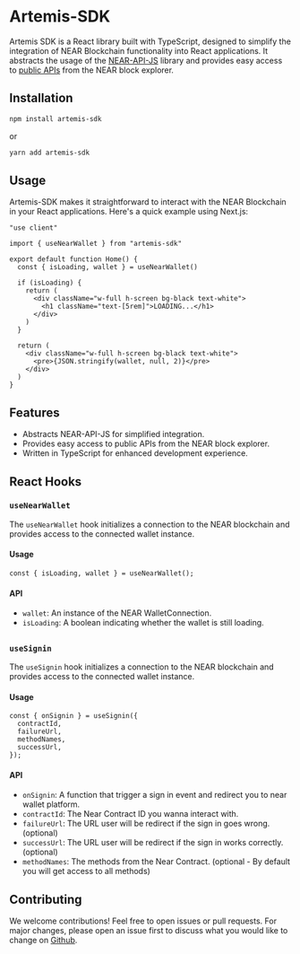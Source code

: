 # Artemis-SDK

Artemis SDK is a React library built with TypeScript, designed to simplify the integration of NEAR Blockchain functionality into React applications. It abstracts the usage of the [NEAR-API-JS](https://docs.near.org/tools/near-api-js/quick-reference#what-is-near-api-js) library and provides easy access to [public APIs](https://api.nearblocks.io/api-docs/) from the NEAR block explorer.

## Installation

```bash
npm install artemis-sdk
```

or

```bash
yarn add artemis-sdk
```

## Usage

Artemis-SDK makes it straightforward to interact with the NEAR Blockchain in your React applications. Here's a quick example using Next.js:

```tsx
"use client"

import { useNearWallet } from "artemis-sdk"

export default function Home() {
  const { isLoading, wallet } = useNearWallet()

  if (isLoading) {
    return (
      <div className="w-full h-screen bg-black text-white">
        <h1 className="text-[5rem]">LOADING...</h1>
      </div>
    )
  }

  return (
    <div className="w-full h-screen bg-black text-white">
      <pre>{JSON.stringify(wallet, null, 2)}</pre>
    </div>
  )
}
```

## Features

- Abstracts NEAR-API-JS for simplified integration.
- Provides easy access to public APIs from the NEAR block explorer.
- Written in TypeScript for enhanced development experience.

## React Hooks

### `useNearWallet`

The `useNearWallet` hook initializes a connection to the NEAR blockchain and provides access to the connected wallet instance.

#### Usage

```tsx
const { isLoading, wallet } = useNearWallet();
```

#### API

- `wallet`: An instance of the NEAR WalletConnection.
- `isLoading`: A boolean indicating whether the wallet is still loading.

<!-- To add a separator line -->
##
<!-- To add a separator line -->

### `useSignin`

The `useSignin` hook initializes a connection to the NEAR blockchain and provides access to the connected wallet instance.

#### Usage

```tsx
const { onSignin } = useSignin({
  contractId,
  failureUrl,
  methodNames,
  successUrl,
});
```

#### API

- `onSignin`: A function that trigger a sign in event and redirect you to near wallet platform.
- `contractId`: The Near Contract ID you wanna interact with.
- `failureUrl`: The URL user will be redirect if the sign in goes wrong. (optional)
- `successUrl`: The URL user will be redirect if the sign in works correctly. (optional)
- `methodNames`: The methods from the Near Contract. (optional - By default you will get access to all methods)

<!-- Add more hooks information here . -->
<!-- To add a separator line -->
##
<!-- To add a separator line -->

## Contributing

We welcome contributions! Feel free to open issues or pull requests. For major changes, please open an issue first to discuss what you would like to change on [Github](https://github.com/RamboGj/artemis).